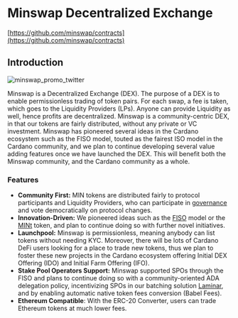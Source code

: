 # Minswap Decentralized Exchange 

[https://github.com/minswap/contracts](https://github.com/minswap/contracts)

## Introduction

![minswap_promo_twitter](https://user-images.githubusercontent.com/59018247/159178916-c2471c9a-1acc-4e3e-a7f6-c6ae4074e0ba.jpg)

Minswap is a Decentralized Exchange (DEX). The purpose of a DEX is to enable permissionless trading of token pairs. For each swap, a fee is taken, which goes to the Liquidity Providers (LPs). Anyone can provide Liquidity as well, hence profits are decentralized. Minswap is a community-centric DEX, in that our tokens are fairly distributed, without any private or VC investment. Minswap has pioneered several ideas in the Cardano ecosystem such as the FISO model, touted as the fairest ISO model in the Cardano community, and we plan to continue developing several value adding features once we have launched the DEX. This will benefit both the Minswap community, and the Cardano community as a whole.&#x20;

### Features

* **Community First:** MIN tokens are distributed fairly to protocol participants and Liquidity Providers, who can participate in [governance](https://forum.minswap.org) and vote democratically on protocol changes.&#x20;
* **Innovation-Driven:** We pioneered ideas such as the [FISO](https://medium.com/minswap/minswap-fair-launch-tokenomics-and-fiso-airdrop-start-date-a75f3e75a546) model or the [MINt](https://forum.minswap.org/t/mint-token-expose-mint-liquidity-providers-to-other-pairs/40) token, and plan to continue doing so with further novel initiatives.
* **Launchpool:** Minswap is permissionless, meaning anybody can list tokens without needing KYC. Moreover, there will be lots of Cardano DeFi users looking for a place to trade new tokens, thus we plan to foster these new projects in the Cardano ecosystem offering Initial DEX Offering (IDO) and Initial Farm Offering (IFO).&#x20;
* **Stake Pool Operators Support:** Minswap supported SPOs through the FISO and plans to continue doing so with a community-oriented ADA delegation policy, incentivizing SPOs in our batching solution [Laminar](https://medium.com/minswap/introducing-laminar-an-eutxo-scaling-protocol-for-accounting-style-smart-contract-d1ac8847dde8), and by enabling automatic native token fees conversion (Babel Fees).&#x20;
* **Ethereum Compatible**: With the ERC-20 Converter, users can trade Ethereum tokens at much lower fees. &#x20;
